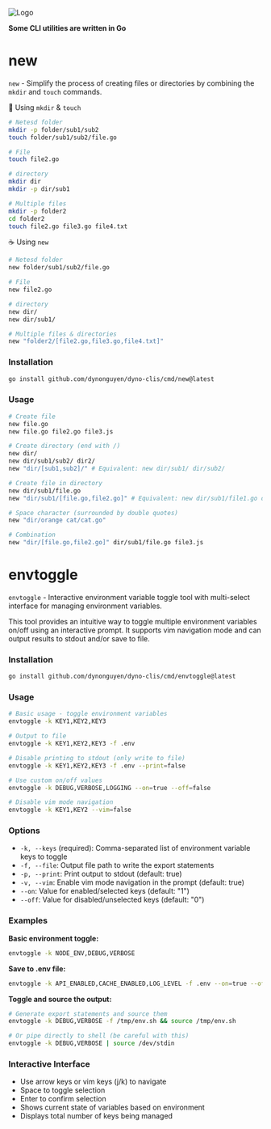![Logo](https://www.dropbox.com/scl/fi/3jf52ewmmzejc6cneum81/go-cli.jpeg?rlkey=54pm45ym5el4wxp228uyt46bn&st=jyxmy80l&raw=1)

**Some CLI utilities are written in Go**

# new

`new` - Simplify the process of creating files or directories by combining the `mkdir` and `touch` commands.

🥹 Using `mkdir` & `touch`

```sh
# Netesd folder
mkdir -p folder/sub1/sub2
touch folder/sub1/sub2/file.go

# File
touch file2.go

# directory
mkdir dir
mkdir -p dir/sub1

# Multiple files
mkdir -p folder2
cd folder2
touch file2.go file3.go file4.txt
```

☕ Using `new`

```sh
# Netesd folder
new folder/sub1/sub2/file.go

# File
new file2.go

# directory
new dir/
new dir/sub1/

# Multiple files & directories
new "folder2/[file2.go,file3.go,file4.txt]"
```

### Installation

```sh
go install github.com/dynonguyen/dyno-clis/cmd/new@latest
```

### Usage

```sh
# Create file
new file.go
new file.go file2.go file3.js

# Create directory (end with /)
new dir/
new dir/sub1/sub2/ dir2/
new "dir/[sub1,sub2]/" # Equivalent: new dir/sub1/ dir/sub2/

# Create file in directory
new dir/sub1/file.go
new "dir/sub1/[file.go,file2.go]" # Equivalent: new dir/sub1/file1.go dir/sub2/file2.go

# Space character (surrounded by double quotes)
new "dir/orange cat/cat.go"

# Combination
new "dir/[file.go,file2.go]" dir/sub1/file.go file3.js
```

# envtoggle

`envtoggle` - Interactive environment variable toggle tool with multi-select interface for managing environment variables.

This tool provides an intuitive way to toggle multiple environment variables on/off using an interactive prompt. It supports vim navigation mode and can output results to stdout and/or save to file.

### Installation

```sh
go install github.com/dynonguyen/dyno-clis/cmd/envtoggle@latest
```

### Usage

```sh
# Basic usage - toggle environment variables
envtoggle -k KEY1,KEY2,KEY3

# Output to file
envtoggle -k KEY1,KEY2,KEY3 -f .env

# Disable printing to stdout (only write to file)
envtoggle -k KEY1,KEY2,KEY3 -f .env --print=false

# Use custom on/off values
envtoggle -k DEBUG,VERBOSE,LOGGING --on=true --off=false

# Disable vim mode navigation
envtoggle -k KEY1,KEY2 --vim=false
```

### Options

- `-k, --keys` (required): Comma-separated list of environment variable keys to toggle
- `-f, --file`: Output file path to write the export statements
- `-p, --print`: Print output to stdout (default: true)
- `-v, --vim`: Enable vim mode navigation in the prompt (default: true)
- `--on`: Value for enabled/selected keys (default: "1")
- `--off`: Value for disabled/unselected keys (default: "0")

### Examples

**Basic environment toggle:**

```sh
envtoggle -k NODE_ENV,DEBUG,VERBOSE
```

**Save to .env file:**

```sh
envtoggle -k API_ENABLED,CACHE_ENABLED,LOG_LEVEL -f .env --on=true --off=false
```

**Toggle and source the output:**

```sh
# Generate export statements and source them
envtoggle -k DEBUG,VERBOSE -f /tmp/env.sh && source /tmp/env.sh

# Or pipe directly to shell (be careful with this)
envtoggle -k DEBUG,VERBOSE | source /dev/stdin
```

### Interactive Interface

- Use arrow keys or vim keys (j/k) to navigate
- Space to toggle selection
- Enter to confirm selection
- Shows current state of variables based on environment
- Displays total number of keys being managed
